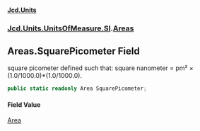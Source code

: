 #### [Jcd.Units](index.md 'index')
### [Jcd.Units.UnitsOfMeasure.SI](Jcd.Units.UnitsOfMeasure.SI.md 'Jcd.Units.UnitsOfMeasure.SI').[Areas](Areas.md 'Jcd.Units.UnitsOfMeasure.SI.Areas')

## Areas.SquarePicometer Field

square picometer defined such that: square nanometer = pm² × (1.0/1000.0)*(1.0/1000.0).

```csharp
public static readonly Area SquarePicometer;
```

#### Field Value
[Area](Area.md 'Jcd.Units.UnitTypes.Area')